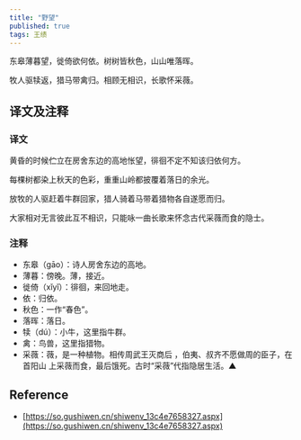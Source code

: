 ```yaml
---
title: "野望"
published: true
tags: 王绩
---
```


东皋薄暮望，徙倚欲何依。树树皆秋色，山山唯落晖。

牧人驱犊返，猎马带禽归。相顾无相识，长歌怀采薇。

## 译文及注释

### 译文

黄昏的时候伫立在房舍东边的高地怅望，徘徊不定不知该归依何方。

每棵树都染上秋天的色彩，重重山岭都披覆着落日的余光。

放牧的人驱赶着牛群回家，猎人骑着马带着猎物各自遂愿而归。

大家相对无言彼此互不相识，只能咏一曲长歌来怀念古代采薇而食的隐士。

### 注释

- 东皋（gāo）：诗人房舍东边的高地。
- 薄暮：傍晚。薄，接近。
- 徙倚（xǐyǐ）：徘徊，来回地走。
- 依：归依。
- 秋色：一作“春色”。
- 落晖：落日。
- 犊（dú）：小牛，这里指牛群。
- 禽：鸟兽，这里指猎物。
- 采薇：薇，是一种植物。相传周武王灭商后 ，伯夷、叔齐不愿做周的臣子，在首阳山
  上采薇而食，最后饿死。古时“采薇”代指隐居生活。▲

## Reference

- [https://so.gushiwen.cn/shiwenv_13c4e7658327.aspx](https://so.gushiwen.cn/shiwenv_13c4e7658327.aspx)
